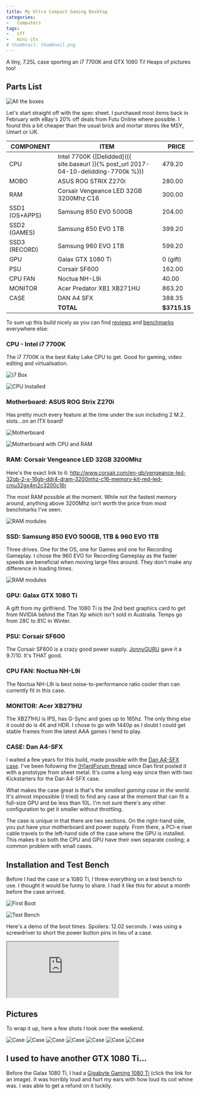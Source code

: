 ```yaml
---
title: My Ultra Compact Gaming Desktop
categories:
-   Computers
tags:
-   sff
-   mini-itx
# thumbnail: thumbnail.png
---
```


A tiny, 7.25L case sporting an i7 7700K and GTX 1080 Ti! Heaps of pictures too!

<!-- more -->

## Parts List

![All the boxes]({{page.images}}/components/box.jpg)

Let's start straight off with the spec sheet. I purchased most items back in February with eBay's 20% off deals from Futu Online where possible. I found this a bit cheaper than the usual brick and mortar stores like MSY, Umart or IJK.

| COMPONENT      | ITEM                                                 | PRICE   |
|----------------|------------------------------------------------------|---------|
| CPU            | Intel 7700K ([Delidded]({{ site.baseurl }}{% post_url 2017-04-10-delidding-7700k %}))                                          | 479.20   |
| MOBO           | ASUS ROG STRIX Z270i                                 | 280.00     |
| RAM            | Corsair Vengeance LED 32GB 3200Mhz C16 | 300.00     |
| SSD1 (OS+APPS) | Samsung 850 EVO 500GB                                | 204.00     |
| SSD2 (GAMES)   | Samsung 850 EVO 1TB                                  | 399.20   |
| SSD3 (RECORD)  | Samsung 960 EVO 1TB                                  | 599.20   |
| GPU            | Galax GTX 1080 Ti                                    | 0 (gift)       |
| PSU            | Corsair SF600                                        | 162.00     |
| CPU FAN        | Noctua NH-L9i                                        | 40.00      |
| MONITOR        | Acer Predator XB1 XB271HU                            | 863.20   |
| CASE           | DAN A4 SFX                                           | 388.35  |
|                | **TOTAL**                                            | **$3715.15** |


To sum up this build nicely as you can find [reviews](https://www.hardocp.com/news/2017/01/03/intel_core_i77700k_kaby_lake_processor_review_roundup) and [benchmarks](https://videocardz.com/67173/nvidia-geforce-gtx-1080-ti-review-roundup) everywhere else:

### CPU - Intel i7 7700K

The i7 7700K is the best Kaby Lake CPU to get. Good for gaming, video editing and virtualisation.

![i7 Box]({{page.images}}/components/i7-7700k.jpg)

![CPU Installed]({{page.images}}/components/cpu-socket.jpg)

### Motherboard: ASUS ROG Strix Z270i

Has pretty much every feature at the time under the sun including 2 M.2. slots...on an ITX board!

![Motherboard]({{page.images}}/components/motherboard.jpg)

![Motherboard with CPU and RAM]({{page.images}}/components/mobo-no-heatsink.jpg)

### RAM: Corsair Vengeance LED 32GB 3200Mhz

Here's the exact link to it: http://www.corsair.com/en-gb/vengeance-led-32gb-2-x-16gb-ddr4-dram-3200mhz-c16-memory-kit-red-led-cmu32gx4m2c3200c16r

The most RAM possible at the moment. While not the fastest memory around, anything above 3200Mhz isn't worth the price from most benchmarks I've seen.

![RAM modules]({{page.images}}/components/ram.jpg)

### SSD: Samsung 850 EVO 500GB, 1TB & 960 EVO 1TB

Three drives. One for the OS, one for Games and one for Recording Gameplay. I chose the 960 EVO for Recording Gameplay as the faster speeds are beneficial when moving large files around. They don't make any difference in loading times.

![RAM modules]({{page.images}}/components/ssds.jpg)

### GPU: Galax GTX 1080 Ti

A gift from my girlfriend. The 1080 Ti is the 2nd best graphics card to get from NVIDIA behind the Titan Xp which isn't sold in Australia. Temps go from 28C to 81C in Winter.

### PSU: Corsair SF600

The Corsair SF600 is a crazy good power supply. [JonnyGURU](http://www.jonnyguru.com/modules.php?name=NDReviews&op=Story6&reid=477) gave it a 9.7/10. It's THAT good.

### CPU FAN: Noctua NH-L9i

The Noctua NH-L9i is best noise-to-performance ratio cooler than can currently fit in this case.

### MONITOR: Acer XB271HU

The XB271HU is IPS, has G-Sync and goes up to 165hz. The only thing else it could do is 4K and HDR. I chose to go with 1440p as I doubt I could get stable frames from the latest AAA games I tend to play.

### CASE: Dan A4-SFX

I waited a few years for this build, made possible with the [Dan A4-SFX case](https://www.dan-cases.com/dana4_spec.html). I've been following the [\[H\]ardForum thread](https://hardforum.com/threads/dan-a4-sfx-the-smallest-gaming-case-in-the-world.1799326) since Dan first posted it with a prototype from sheet metal. It's come a long way since then with two Kickstarters for the Dan A4-SFX case.

What makes the case great is that's the *smallest gaming case in the world*. It's almost impossible (I tried) to find any case at the moment that can fit a full-size GPU and be less than 10L. I'm not sure there's any other configuration to get it smaller without throttling.

The case is unique in that there are two sections. On the right-hand side, you put have your motherboard and power supply. From there, a PCI-e riser cable travels to the left-hand side of the case where the GPU is installed. This makes it so both the CPU and GPU have their own separate cooling; a common problem with small cases.

## Installation and Test Bench

Before I had the case or a 1080 Ti, I threw everything on a test bench to use. I thought it would be funny to share. I had it like this for about a month before the case arrived.

![First Boot]({{page.images}}/testbench/first-boot.jpg)

![Test Bench]({{page.images}}/testbench/test-bench-wiring.jpg)

Here's a demo of the boot times. Spoilers: 12.02 seconds. I was using a screwdriver to short the power button pins in lieu of a case.

<div class="iframe iframe-16x9"><iframe src="https://www.youtube.com/embed/BuhW_yRsRYM" allowfullscreen></iframe></div>

## Pictures

To wrap it up, here a few shots I took over the weekend.

![Case]({{page.images}}/featured-image.jpg)
![Case]({{page.images}}/case/closed-right.jpg)
![Case]({{page.images}}/case/left-side.jpg)
![Case]({{page.images}}/case/right-side.jpg)
![Case]({{page.images}}/case/right-side-close.jpg)
![Case]({{page.images}}/case/top.jpg)
![Case]({{page.images}}/case/front.jpg)

## I used to have another GTX 1080 Ti...

Before the Galax 1080 Ti, I had a [Gigabyte Gaming 1080 Ti]({{page.images}}/case/gigabyte-1080ti.jpg) (click the link for an image). It was horribly loud and hurt my ears with how loud its coil whine was. I was able to get a refund on it luckily.
